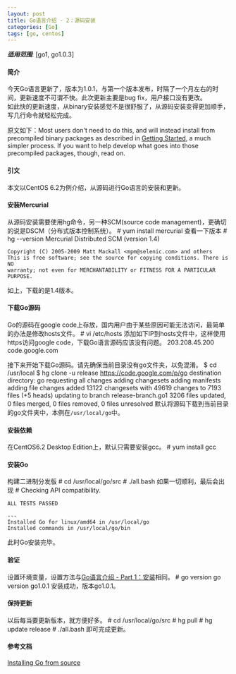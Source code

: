 ```yaml
---
layout: post
title: Go语言介绍 - 2：源码安装
categories: [Go]
tags: [go, centos]
---
```


***适用范围***: [go1, go1.0.3]

#### 简介
今天Go语言更新了，版本为1.0.1，与第一个版本发布，时隔了一个月左右的时间，更新速度不可谓不快。此次更新主要是bug fix，用户接口没有更改。  
如此快的更新速度，从binary安装感觉不是很舒服了，从源码安装变得更加顺手，写几行命令就轻松完成。

原文如下：Most users don't need to do this, and will instead install from precompiled binary packages as described in [Getting Started][2], a much simpler process. If you want to help develop what goes into those precompiled packages, though, read on.

#### 引文
本文以CentOS 6.2为例介绍，从源码进行Go语言的安装和更新。

#### 安装Mercurial
从源码安装需要使用hg命令，另一种SCM(source code management)，更确切的说是DSCM（分布式版本控制系统）。
    # yum install mercurial
查看一下版本
    # hg --version
    Mercurial Distributed SCM (version 1.4)
    
    Copyright (C) 2005-2009 Matt Mackall <mpm@selenic.com> and others
    This is free software; see the source for copying conditions. There is NO
    warranty; not even for MERCHANTABILITY or FITNESS FOR A PARTICULAR PURPOSE.
如上，下载的是1.4版本。    
#### 下载Go源码
Go的源码在google code上存放，国内用户由于某些原因可能无法访问，最简单的办法是修改hosts文件。
    # vi /etc/hosts
添加如下IP到hosts文件中，这样使用https访问google code，下载Go语言源码应该没有问题。
    203.208.45.200 code.google.com

接下来开始下载Go源码。请先确保当前目录没有go文件夹，以免混淆。
    $ cd /usr/local
    $ hg clone -u release https://code.google.com/p/go
    destination directory: go
    requesting all changes
    adding changesets
    adding manifests
    adding file changes
    added 13122 changesets with 49619 changes to 7193 files (+5 heads)
    updating to branch release-branch.go1
    3206 files updated, 0 files merged, 0 files removed, 0 files unresolved
默认将源码下载到当前目录的go文件夹中，本例在`/usr/local/go`中。

#### 安装依赖
在CentOS6.2 Desktop Edition上，默认只需要安装gcc。
    # yum install gcc

#### 安装Go
构建二进制分发版
    # cd /usr/local/go/src
    # ./all.bash
如果一切顺利，最后会出现
    # Checking API compatibility.
    
    ALL TESTS PASSED
    
    ---
    Installed Go for linux/amd64 in /usr/local/go
    Installed commands in /usr/local/go/bin
此时Go安装完毕。

#### 验证
设置环境变量，设置方法与[Go语言介绍 - Part 1：安装][0]相同。
    # go version
    go version go1.0.1
安装成功，版本go1.0.1。

#### 保持更新
以后每当要更新版本，就方便好多。
    # cd /usr/local/go/src
    # hg pull
    # hg update release
    # ./all.bash
即可完成更新。

#### 参考文档
[Installing Go from source][1]

[0]: http://qizhanming.com/blog/2012/04/21/go-intro-1-install-on-centos
[1]: http://golang.org/doc/install/source
[2]: http://golang.org/doc/install
